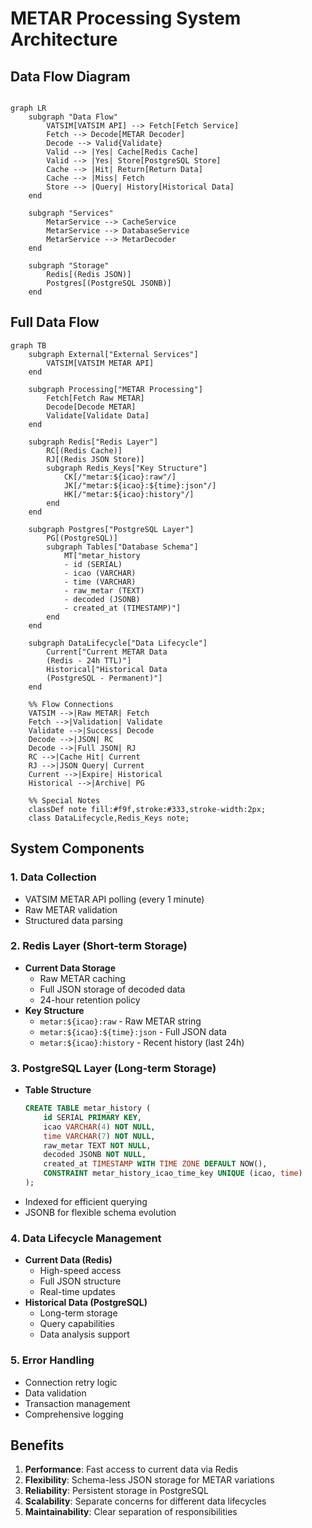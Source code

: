 # METAR Processing System Architecture

## Data Flow Diagram

```mermaid

graph LR
    subgraph "Data Flow"
        VATSIM[VATSIM API] --> Fetch[Fetch Service]
        Fetch --> Decode[METAR Decoder]
        Decode --> Valid{Validate}
        Valid --> |Yes| Cache[Redis Cache]
        Valid --> |Yes| Store[PostgreSQL Store]
        Cache --> |Hit| Return[Return Data]
        Cache --> |Miss| Fetch
        Store --> |Query| History[Historical Data]
    end

    subgraph "Services"
        MetarService --> CacheService
        MetarService --> DatabaseService
        MetarService --> MetarDecoder
    end

    subgraph "Storage"
        Redis[(Redis JSON)]
        Postgres[(PostgreSQL JSONB)]
    end

```

## Full Data Flow

```mermaid
graph TB
    subgraph External["External Services"]
        VATSIM[VATSIM METAR API]
    end

    subgraph Processing["METAR Processing"]
        Fetch[Fetch Raw METAR]
        Decode[Decode METAR]
        Validate[Validate Data]
    end

    subgraph Redis["Redis Layer"]
        RC[(Redis Cache)]
        RJ[(Redis JSON Store)]
        subgraph Redis_Keys["Key Structure"]
            CK[/"metar:${icao}:raw"/]
            JK[/"metar:${icao}:${time}:json"/]
            HK[/"metar:${icao}:history"/]
        end
    end

    subgraph Postgres["PostgreSQL Layer"]
        PG[(PostgreSQL)]
        subgraph Tables["Database Schema"]
            MT["metar_history
            - id (SERIAL)
            - icao (VARCHAR)
            - time (VARCHAR)
            - raw_metar (TEXT)
            - decoded (JSONB)
            - created_at (TIMESTAMP)"]
        end
    end

    subgraph DataLifecycle["Data Lifecycle"]
        Current["Current METAR Data
        (Redis - 24h TTL)"]
        Historical["Historical Data
        (PostgreSQL - Permanent)"]
    end

    %% Flow Connections
    VATSIM -->|Raw METAR| Fetch
    Fetch -->|Validation| Validate
    Validate -->|Success| Decode
    Decode -->|JSON| RC
    Decode -->|Full JSON| RJ
    RC -->|Cache Hit| Current
    RJ -->|JSON Query| Current
    Current -->|Expire| Historical
    Historical -->|Archive| PG

    %% Special Notes
    classDef note fill:#f9f,stroke:#333,stroke-width:2px;
    class DataLifecycle,Redis_Keys note;
```

## System Components

### 1. Data Collection

- VATSIM METAR API polling (every 1 minute)
- Raw METAR validation
- Structured data parsing

### 2. Redis Layer (Short-term Storage)

- **Current Data Storage**
  - Raw METAR caching
  - Full JSON storage of decoded data
  - 24-hour retention policy
- **Key Structure**
  - `metar:${icao}:raw` - Raw METAR string
  - `metar:${icao}:${time}:json` - Full JSON data
  - `metar:${icao}:history` - Recent history (last 24h)

### 3. PostgreSQL Layer (Long-term Storage)

- **Table Structure**
  ```sql
  CREATE TABLE metar_history (
      id SERIAL PRIMARY KEY,
      icao VARCHAR(4) NOT NULL,
      time VARCHAR(7) NOT NULL,
      raw_metar TEXT NOT NULL,
      decoded JSONB NOT NULL,
      created_at TIMESTAMP WITH TIME ZONE DEFAULT NOW(),
      CONSTRAINT metar_history_icao_time_key UNIQUE (icao, time)
  );
  ```
- Indexed for efficient querying
- JSONB for flexible schema evolution

### 4. Data Lifecycle Management

- **Current Data (Redis)**
  - High-speed access
  - Full JSON structure
  - Real-time updates
- **Historical Data (PostgreSQL)**
  - Long-term storage
  - Query capabilities
  - Data analysis support

### 5. Error Handling

- Connection retry logic
- Data validation
- Transaction management
- Comprehensive logging

## Benefits

1. **Performance**: Fast access to current data via Redis
2. **Flexibility**: Schema-less JSON storage for METAR variations
3. **Reliability**: Persistent storage in PostgreSQL
4. **Scalability**: Separate concerns for different data lifecycles
5. **Maintainability**: Clear separation of responsibilities
